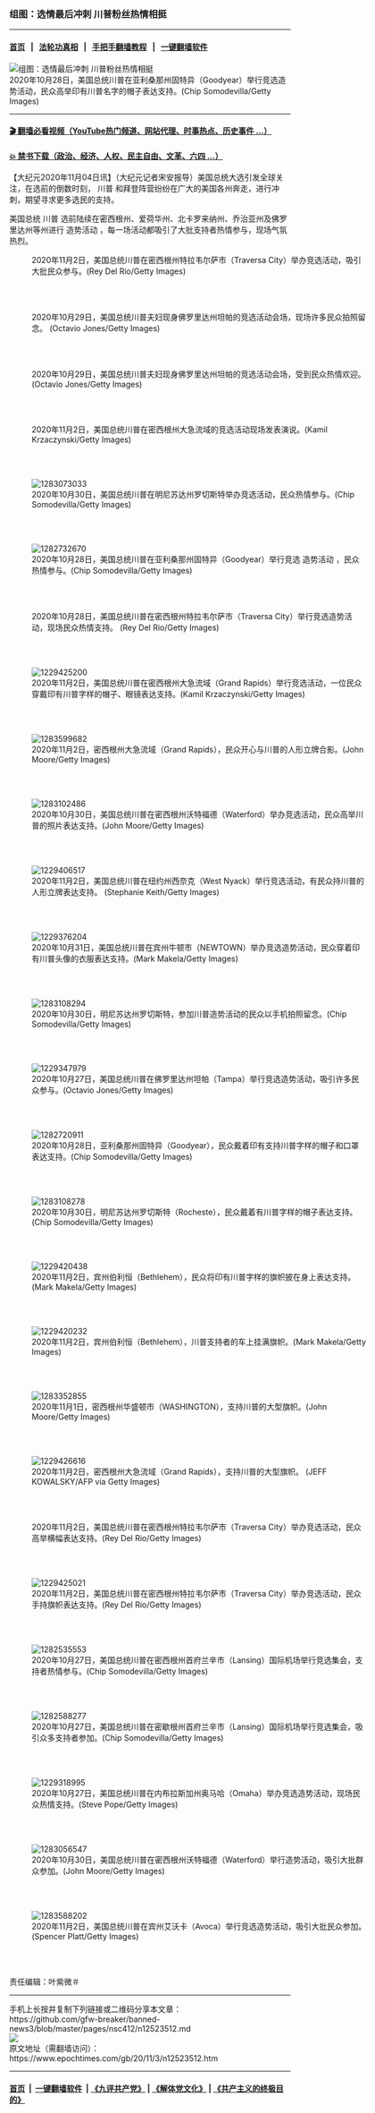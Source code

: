 ### 组图：选情最后冲刺 川普粉丝热情相挺
------------------------

#### [首页](https://github.com/gfw-breaker/banned-news3/blob/master/README.md) &nbsp;&nbsp;|&nbsp;&nbsp; [法轮功真相](https://github.com/begood0513/basic/blob/master/README.md)  &nbsp;&nbsp;|&nbsp;&nbsp; [手把手翻墙教程](https://github.com/gfw-breaker/guides/wiki)  &nbsp;&nbsp;|&nbsp;&nbsp; [一键翻墙软件](https://github.com/gfw-breaker/nogfw/blob/master/README.md)  



<div><img alt="组图：选情最后冲刺 川普粉丝热情相挺" class="attachment-djy_600_400 size-djy_600_400 wp-post-image" src="https://i.epochtimes.com/assets/uploads/2020/11/2011031117161528-600x400.jpg"/>
<div class="caption">
 2020年10月28日，美国总统川普在亚利桑那州固特异（Goodyear）举行竞选造势活动，民众高举印有川普名字的帽子表达支持。(Chip Somodevilla/Getty Images)
</div></div><hr/>

#### [ 🎬  翻墙必看视频（YouTube热门频道、网站代理、时事热点、历史事件 ...）](https://github.com/gfw-breaker/links/blob/master/banned.md)

#### [ 💥  禁书下载（政治、经济、人权、民主自由、文革、六四 ...）](https://github.com/gfw-breaker/books/blob/master/README.md)

<div><p>
 【大纪元2020年11月04日讯】（大纪元记者宋安报导）美国总统大选引发全球关注，在选前的倒数时刻，
 <ok href="https://www.epochtimes.com/gb/tag/%E5%B7%9D%E6%99%AE.html">
  川普
 </ok>
 和拜登阵营纷纷在广大的美国各州奔走，进行冲刺，期望寻求更多选民的支持。
</p>
<p>
 美国总统
 <ok href="https://www.epochtimes.com/gb/tag/%E5%B7%9D%E6%99%AE.html">
  川普
 </ok>
 选前陆续在密西根州、爱荷华州、北卡罗来纳州、乔治亚州及佛罗里达州等州进行
 <ok href="https://www.epochtimes.com/gb/tag/%E9%80%A0%E5%8A%BF%E6%B4%BB%E5%8A%A8.html">
  造势活动
 </ok>
 ，每一场活动都吸引了大批支持者热情参与，现场气氛热烈。
</p>
<figure class="wp-caption aligncenter" id="attachment_12523790" style="width: 600px">
 <ok href="https://i.epochtimes.com/assets/uploads/2020/11/GettyImages-1229425592.jpg">
  <img alt="" class="size-large wp-image-12523790" src="https://i.epochtimes.com/assets/uploads/2020/11/GettyImages-1229425592-600x462.jpg"/>
 </ok>
 <br/><figcaption class="wp-caption-text">
  2020年11月2日，美国总统川普在密西根州特拉韦尔萨市（Traversa City）举办竞选活动，吸引大批民众参与。(Rey Del Rio/Getty Images)
 </figcaption><br/>
</figure><br/>
<figure class="wp-caption aligncenter" id="attachment_12523796" style="width: 600px">
 <ok href="https://i.epochtimes.com/assets/uploads/2020/11/GettyImages-1229349362.jpg">
  <img alt="" class="size-large wp-image-12523796" src="https://i.epochtimes.com/assets/uploads/2020/11/GettyImages-1229349362-600x400.jpg"/>
 </ok>
 <br/><figcaption class="wp-caption-text">
  2020年10月29日，美国总统川普夫妇现身佛罗里达州坦帕的竞选活动会场，现场许多民众拍照留念。 (Octavio Jones/Getty Images)
 </figcaption><br/>
</figure><br/>
<figure class="wp-caption aligncenter" id="attachment_12523794" style="width: 600px">
 <ok href="https://i.epochtimes.com/assets/uploads/2020/11/GettyImages-1229349723.jpg">
  <img alt="" class="size-large wp-image-12523794" src="https://i.epochtimes.com/assets/uploads/2020/11/GettyImages-1229349723-600x400.jpg"/>
 </ok>
 <br/><figcaption class="wp-caption-text">
  2020年10月29日，美国总统川普夫妇现身佛罗里达州坦帕的竞选活动会场，受到民众热情欢迎。 (Octavio Jones/Getty Images)
 </figcaption><br/>
</figure><br/>
<figure class="wp-caption aligncenter" id="attachment_12523788" style="width: 600px">
 <ok href="https://i.epochtimes.com/assets/uploads/2020/11/GettyImages-1229431534.jpg">
  <img alt="" class="size-large wp-image-12523788" src="https://i.epochtimes.com/assets/uploads/2020/11/GettyImages-1229431534-600x400.jpg"/>
 </ok>
 <br/><figcaption class="wp-caption-text">
  2020年11月2日，美国总统川普在密西根州大急流域的竞选活动现场发表演说。(Kamil Krzaczynski/Getty Images)
 </figcaption><br/>
</figure><br/>
<figure class="wp-caption aligncenter" id="attachment_12523615" style="width: 600px">
 <ok href="https://i.epochtimes.com/assets/uploads/2020/11/2011031116491528.jpg">
  <img alt="1283073033" class="size-large wp-image-12523615" src="https://i.epochtimes.com/assets/uploads/2020/11/2011031116491528-600x400.jpg" title="1283073033"/>
 </ok>
 <br/><figcaption class="wp-caption-text">
  2020年10月30日，美国总统川普在明尼苏达州罗切斯特举办竞选活动，民众热情参与。(Chip Somodevilla/Getty Images)
 </figcaption><br/>
</figure><br/>
<figure class="wp-caption aligncenter" id="attachment_12523611" style="width: 600px">
 <ok href="https://i.epochtimes.com/assets/uploads/2020/11/2011031117081528.jpg">
  <img alt="1282732670" class="size-large wp-image-12523611" src="https://i.epochtimes.com/assets/uploads/2020/11/2011031117081528-600x393.jpg" title="1282732670"/>
 </ok>
 <br/><figcaption class="wp-caption-text">
  2020年10月28日，美国总统川普在亚利桑那州固特异（Goodyear）举行竞选
  <ok href="https://www.epochtimes.com/gb/tag/%E9%80%A0%E5%8A%BF%E6%B4%BB%E5%8A%A8.html">
   造势活动
  </ok>
  ，民众热情参与。(Chip Somodevilla/Getty Images)
 </figcaption><br/>
</figure><br/>
<figure class="wp-caption aligncenter" id="attachment_12523793" style="width: 600px">
 <ok href="https://i.epochtimes.com/assets/uploads/2020/11/GettyImages-1229423784.jpg">
  <img alt="" class="size-large wp-image-12523793" src="https://i.epochtimes.com/assets/uploads/2020/11/GettyImages-1229423784-600x406.jpg"/>
 </ok>
 <br/><figcaption class="wp-caption-text">
  2020年10月28日，美国总统川普在密西根州特拉韦尔萨市（Traversa City）举行竞选造势活动，现场民众热情支持。 (Rey Del Rio/Getty Images)
 </figcaption><br/>
</figure><br/>
<figure class="wp-caption aligncenter" id="attachment_12523630" style="width: 600px">
 <ok href="https://i.epochtimes.com/assets/uploads/2020/11/2011031120201528.jpg">
  <img alt="1229425200" class="size-large wp-image-12523630" src="https://i.epochtimes.com/assets/uploads/2020/11/2011031120201528-600x400.jpg" title="1229425200"/>
 </ok>
 <br/><figcaption class="wp-caption-text">
  2020年11月2日，美国总统川普在密西根州大急流域（Grand Rapids）举行竞选活动，一位民众穿戴印有川普字样的帽子、眼镜表达支持。(Kamil Krzaczynski/Getty Images)
 </figcaption><br/>
</figure><br/>
<figure class="wp-caption aligncenter" id="attachment_12521982" style="width: 600px">
 <ok href="https://i.epochtimes.com/assets/uploads/2020/11/2011030114372124.jpg">
  <img alt="1283599682" class="size-large wp-image-12521982" src="https://i.epochtimes.com/assets/uploads/2020/11/2011030114372124-600x402.jpg" title="1283599682"/>
 </ok>
 <br/><figcaption class="wp-caption-text">
  2020年11月2日，密西根州大急流域（Grand Rapids），民众开心与川普的人形立牌合影。(John Moore/Getty Images)
 </figcaption><br/>
</figure><br/>
<figure class="wp-caption aligncenter" id="attachment_12523662" style="width: 600px">
 <ok href="https://i.epochtimes.com/assets/uploads/2020/11/2011031116321528.jpg">
  <img alt="1283102486" class="size-large wp-image-12523662" src="https://i.epochtimes.com/assets/uploads/2020/11/2011031116321528-600x400.jpg" title="1283102486"/>
 </ok>
 <br/><figcaption class="wp-caption-text">
  2020年10月30日，美国总统川普在密西根州沃特福德（Waterford）举办竞选活动，民众高举川普的照片表达支持。(John Moore/Getty Images)
 </figcaption><br/>
</figure><br/>
<figure class="wp-caption aligncenter" id="attachment_12523625" style="width: 600px">
 <ok href="https://i.epochtimes.com/assets/uploads/2020/11/2011031121001528.jpg">
  <img alt="1229406517" class="size-large wp-image-12523625" src="https://i.epochtimes.com/assets/uploads/2020/11/2011031121001528-600x400.jpg" title="1229406517"/>
 </ok>
 <br/><figcaption class="wp-caption-text">
  2020年11月2日，美国总统川普在纽约州西奈克（West Nyack）举行竞选活动，有民众持川普的人形立牌表达支持。 (Stephanie Keith/Getty Images)
 </figcaption><br/>
</figure><br/>
<figure class="wp-caption aligncenter" id="attachment_12523633" style="width: 600px">
 <ok href="https://i.epochtimes.com/assets/uploads/2020/11/2011031119171528.jpg">
  <img alt="1229376204" class="wp-image-12523633 size-large" src="https://i.epochtimes.com/assets/uploads/2020/11/2011031119171528-600x400.jpg" title="1229376204"/>
 </ok>
 <br/><figcaption class="wp-caption-text">
  2020年10月31日，美国总统川普在宾州牛顿市（NEWTOWN）举办竞选造势活动，民众穿着印有川普头像的衣服表达支持。(Mark Makela/Getty Images)
 </figcaption><br/>
</figure><br/>
<figure class="wp-caption aligncenter" id="attachment_12523653" style="width: 600px">
 <ok href="https://i.epochtimes.com/assets/uploads/2020/11/2011031116221528.jpg">
  <img alt="1283108294" class="size-large wp-image-12523653" src="https://i.epochtimes.com/assets/uploads/2020/11/2011031116221528-600x400.jpg" title="1283108294"/>
 </ok>
 <br/><figcaption class="wp-caption-text">
  2020年10月30日，明尼苏达州罗切斯特，参加川普造势活动的民众以手机拍照留念。(Chip Somodevilla/Getty Images)
 </figcaption><br/>
</figure><br/>
<figure class="wp-caption aligncenter" id="attachment_12523624" style="width: 600px">
 <ok href="https://i.epochtimes.com/assets/uploads/2020/11/2011031119331528.jpg">
  <img alt="1229347979" class="size-large wp-image-12523624" src="https://i.epochtimes.com/assets/uploads/2020/11/2011031119331528-600x400.jpg" title="1229347979"/>
 </ok>
 <br/><figcaption class="wp-caption-text">
  2020年10月27日，美国总统川普在佛罗里达州坦帕（Tampa）举行竞选造势活动，吸引许多民众参与。(Octavio Jones/Getty Images)
 </figcaption><br/>
</figure><br/>
<figure class="wp-caption aligncenter" id="attachment_12523641" style="width: 600px">
 <ok href="https://i.epochtimes.com/assets/uploads/2020/11/2011031117351528.jpg">
  <img alt="1282720911" class="size-large wp-image-12523641" src="https://i.epochtimes.com/assets/uploads/2020/11/2011031117351528-600x400.jpg" title="1282720911"/>
 </ok>
 <br/><figcaption class="wp-caption-text">
  2020年10月28日，亚利桑那州固特异（Goodyear），民众戴着印有支持川普字样的帽子和口罩表达支持。(Chip Somodevilla/Getty Images)
 </figcaption><br/>
</figure><br/>
<figure class="wp-caption aligncenter" id="attachment_12523652" style="width: 600px">
 <ok href="https://i.epochtimes.com/assets/uploads/2020/11/2011031116271528.jpg">
  <img alt="1283108278" class="size-large wp-image-12523652" src="https://i.epochtimes.com/assets/uploads/2020/11/2011031116271528-600x400.jpg" title="1283108278"/>
 </ok>
 <br/><figcaption class="wp-caption-text">
  2020年10月30日，明尼苏达州罗切斯特（Rocheste），民众戴着有川普字样的帽子表达支持。 (Chip Somodevilla/Getty Images)
 </figcaption><br/>
</figure><br/>
<figure class="wp-caption aligncenter" id="attachment_12523629" style="width: 600px">
 <ok href="https://i.epochtimes.com/assets/uploads/2020/11/2011031120471528.jpg">
  <img alt="1229420438" class="size-large wp-image-12523629" src="https://i.epochtimes.com/assets/uploads/2020/11/2011031120471528-600x400.jpg" title="1229420438"/>
 </ok>
 <br/><figcaption class="wp-caption-text">
  2020年11月2日，宾州伯利恒（Bethlehem），民众将印有川普字样的旗帜披在身上表达支持。(Mark Makela/Getty Images)
 </figcaption><br/>
</figure><br/>
<figure class="wp-caption aligncenter" id="attachment_12523628" style="width: 600px">
 <ok href="https://i.epochtimes.com/assets/uploads/2020/11/2011031120531528.jpg">
  <img alt="1229420232" class="size-large wp-image-12523628" src="https://i.epochtimes.com/assets/uploads/2020/11/2011031120531528-600x400.jpg" title="1229420232"/>
 </ok>
 <br/><figcaption class="wp-caption-text">
  2020年11月2日，宾州伯利恒（Bethlehem），川普支持者的车上挂满旗帜。(Mark Makela/Getty Images)
 </figcaption><br/>
</figure><br/>
<figure class="wp-caption aligncenter" id="attachment_12523657" style="width: 600px">
 <ok href="https://i.epochtimes.com/assets/uploads/2020/11/2011031119551528.jpg">
  <img alt="1283352855" class="size-large wp-image-12523657" src="https://i.epochtimes.com/assets/uploads/2020/11/2011031119551528-600x400.jpg" title="1283352855"/>
 </ok>
 <br/><figcaption class="wp-caption-text">
  2020年11月1日，密西根州华盛顿市（WASHINGTON），支持川普的大型旗帜。(John Moore/Getty Images)
 </figcaption><br/>
</figure><br/>
<figure class="wp-caption aligncenter" id="attachment_12523660" style="width: 600px">
 <ok href="https://i.epochtimes.com/assets/uploads/2020/11/2011030133462124.jpg">
  <img alt="1229426616" class="size-large wp-image-12523660" src="https://i.epochtimes.com/assets/uploads/2020/11/2011030133462124-600x400.jpg" title="1229426616"/>
 </ok>
 <br/><figcaption class="wp-caption-text">
  2020年11月2日，密西根州大急流域（Grand Rapids），支持川普的大型旗帜。 (JEFF KOWALSKY/AFP via Getty Images)
 </figcaption><br/>
</figure><br/>
<figure class="wp-caption aligncenter" id="attachment_12523791" style="width: 600px">
 <ok href="https://i.epochtimes.com/assets/uploads/2020/11/GettyImages-1229424765.jpg">
  <img alt="" class="size-large wp-image-12523791" src="https://i.epochtimes.com/assets/uploads/2020/11/GettyImages-1229424765-600x388.jpg"/>
 </ok>
 <br/><figcaption class="wp-caption-text">
  2020年11月2日，美国总统川普在密西根州特拉韦尔萨市（Traversa City）举办竞选活动，民众高举横幅表达支持。(Rey Del Rio/Getty Images)
 </figcaption><br/>
</figure><br/>
<figure class="wp-caption aligncenter" id="attachment_12521973" style="width: 600px">
 <ok href="https://i.epochtimes.com/assets/uploads/2020/11/2011030059102124.jpg">
  <img alt="1229425021" class="size-large wp-image-12521973" src="https://i.epochtimes.com/assets/uploads/2020/11/2011030059102124-600x400.jpg" title="1229425021"/>
 </ok>
 <br/><figcaption class="wp-caption-text">
  2020年11月2日，美国总统川普在密西根州特拉韦尔萨市（Traversa City）举办竞选活动，民众手持旗帜表达支持。(Rey Del Rio/Getty Images)
 </figcaption><br/>
</figure><br/>
<figure class="wp-caption aligncenter" id="attachment_12523658" style="width: 600px">
 <ok href="https://i.epochtimes.com/assets/uploads/2020/11/2011031118061528.jpg">
  <img alt="1282535553" class="size-large wp-image-12523658" src="https://i.epochtimes.com/assets/uploads/2020/11/2011031118061528-600x400.jpg" title="1282535553"/>
 </ok>
 <br/><figcaption class="wp-caption-text">
  2020年10月27日，美国总统川普在密西根州首府兰辛市（Lansing）国际机场举行竞选集会，支持者热情参与。(Chip Somodevilla/Getty Images)
 </figcaption><br/>
</figure><br/>
<figure class="wp-caption aligncenter" id="attachment_12523621" style="width: 600px">
 <ok href="https://i.epochtimes.com/assets/uploads/2020/11/2011031117441528.jpg">
  <img alt="1282588277" class="wp-image-12523621 size-large" src="https://i.epochtimes.com/assets/uploads/2020/11/2011031117441528-600x400.jpg" title="1282588277"/>
 </ok>
 <br/><figcaption class="wp-caption-text">
  2020年10月27日，美国总统川普在密歇根州首府兰辛市（Lansing）国际机场举行竞选集会，吸引众多支持者参加。(Chip Somodevilla/Getty Images)
 </figcaption><br/>
</figure><br/>
<figure class="wp-caption aligncenter" id="attachment_12523622" style="width: 600px">
 <ok href="https://i.epochtimes.com/assets/uploads/2020/11/2011031119371528.jpg">
  <img alt="1229318995" class="size-large wp-image-12523622" src="https://i.epochtimes.com/assets/uploads/2020/11/2011031119371528-600x376.jpg" title="1229318995"/>
 </ok>
 <br/><figcaption class="wp-caption-text">
  2020年10月27日，美国总统川普在内布拉斯加州奥马哈（Omaha）举办竞选造势活动，现场民众热情支持。(Steve Pope/Getty Images)
 </figcaption><br/>
</figure><br/>
<figure class="wp-caption aligncenter" id="attachment_12523650" style="width: 600px">
 <ok href="https://i.epochtimes.com/assets/uploads/2020/11/2011031116561528.jpg">
  <img alt="1283056547" class="size-large wp-image-12523650" src="https://i.epochtimes.com/assets/uploads/2020/11/2011031116561528-600x400.jpg" title="1283056547"/>
 </ok>
 <br/><figcaption class="wp-caption-text">
  2020年10月30日，美国总统川普在密西根州沃特福德（Waterford）举行造势活动，吸引大批群众参加。(John Moore/Getty Images)
 </figcaption><br/>
</figure><br/>
<figure class="wp-caption aligncenter" id="attachment_12521941" style="width: 600px">
 <ok href="https://i.epochtimes.com/assets/uploads/2020/11/2011030018202124.jpg">
  <img alt="1283588202" class="size-large wp-image-12521941" src="https://i.epochtimes.com/assets/uploads/2020/11/2011030018202124-600x400.jpg" title="1283588202"/>
 </ok>
 <br/><figcaption class="wp-caption-text">
  2020年11月2日，美国总统川普在宾州艾沃卡（Avoca）举行竞选造势活动，吸引大批民众参加。 (Spencer Platt/Getty Images)
 </figcaption><br/>
</figure><br/>
<p>
 责任编辑：叶紫微＃
</p>
</div>
<hr/>
手机上长按并复制下列链接或二维码分享本文章：<br/>
https://github.com/gfw-breaker/banned-news3/blob/master/pages/nsc412/n12523512.md <br/>
<a href='https://github.com/gfw-breaker/banned-news3/blob/master/pages/nsc412/n12523512.md'><img src='https://github.com/gfw-breaker/banned-news3/blob/master/pages/nsc412/n12523512.md.png'/></a> <br/>
原文地址（需翻墙访问）：https://www.epochtimes.com/gb/20/11/3/n12523512.htm


------------------------
#### [首页](https://github.com/gfw-breaker/banned-news3/blob/master/README.md) &nbsp;|&nbsp; [一键翻墙软件](https://github.com/gfw-breaker/nogfw/blob/master/README.md) &nbsp;| [《九评共产党》](https://github.com/gfw-breaker/9ping.md/blob/master/README.md#九评之一评共产党是什么) | [《解体党文化》](https://github.com/gfw-breaker/jtdwh.md/blob/master/README.md) | [《共产主义的终极目的》](https://github.com/gfw-breaker/gczydzjmd.md/blob/master/README.md)


<img src='http://gfw-breaker.win/banned-news3/pages/nsc412/n12523512.md' width='0px' height='0px'/>